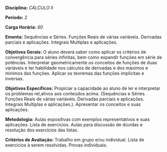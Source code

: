 **Disciplina:** _CÁLCULO II_

**Periodo:** _2_

**Carga Horária:** _60_
 
**Ementa:** Sequências e Séries. Funções Reais de várias variáveis. Derivadas parciais e aplicações. Integrais Multiplas e aplicações.
 
**Objetivos Gerais:** O aluno deverá saber como aplicar os critérios de convergência para séries infinitas, bem como expandir funções em série de potências. Interpretar geometricamente os conceitos de funções de duas variáveis e ter habilidade nos cálculos de derivadas e dos máximos e mínimos das funções. Aplicar os teoremas das funções implícitas e inversas.
 
**Objetivos Específicos:** Propiciar a capacidade ao aluno de ler e interpretar os problemas rel,ativos aos conteúdos acima. (Sequências e Séries. Funções Reais de várias variáveis. Derivadas parciais e aplicações. Integrais Multiplas e aplicações.). Apresentar os conceitos e suas aplicações.
 
**Metodologia:** Aulas expositivas com exemplos representativos e suas aplicações. Lista de exercícios. Aulas para discussão de dúvidas e resolução dos exercícios das listas.
 
**Critérios de Avaliação:** Trabalho em grupo e/ou individual. Lista de exercícios à serem resolvidas. Provas individuais.
